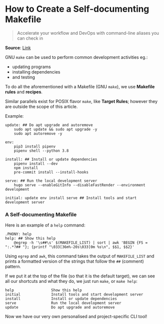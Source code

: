 # How to Create a Self-documenting Makefile

> Accelerate your workflow and DevOps with command-line aliases you can check in

**Source**: [Link](https://victoria.dev/blog/how-to-create-a-self-documenting-makefile/)  


GNU `make` can be used to perform common development activities eg.:

* updating programs
* installing dependencies
* and testing

To do all the aforementioned with a Makefile \(GNU `make`\), we use **Makefile rules** and **recipes**.

Similar parallels exist for POSIX flavor `make`, like **Target Rules**; however they are outside the scope of this article.  


Example:

```text
update: ## Do apt upgrade and autoremove
    sudo apt update && sudo apt upgrade -y
    sudo apt autoremove -y

env:
    pip3 install pipenv
    pipenv shell --python 3.8

install: ## Install or update dependencies
    pipenv install --dev
    npm install
    pre-commit install --install-hooks

serve: ## Run the local development server
    hugo serve --enableGitInfo --disableFastRender --environment development

initial: update env install serve ## Install tools and start development server
```

### A Self-documenting Makefile

Here is an example of a `help` command:

```text
.PHONY: help
help: ## Show this help
    @egrep -h '\s##\s' $(MAKEFILE_LIST) | sort | awk 'BEGIN {FS = ":.*?## "}; {printf "\033[36m%-20s\033[0m %s\n", $$1, $$2}'
```

Using `egrep` and `awk`, this command takes the output of `MAKEFILE_LIST` and prints a formatted version of the strings that follow the `##` \(comment\) pattern.

If we put it at the top of the file \(so that it is the default target\), we can see all our shortcuts and what they do, we just run `make`, or `make help`:

```text
help                 Show this help
initial              Install tools and start development server
install              Install or update dependencies
serve                Run the local development server
update               Do apt upgrade and autoremove
```

Now we have our very own personalised and project-specific CLI tool!

